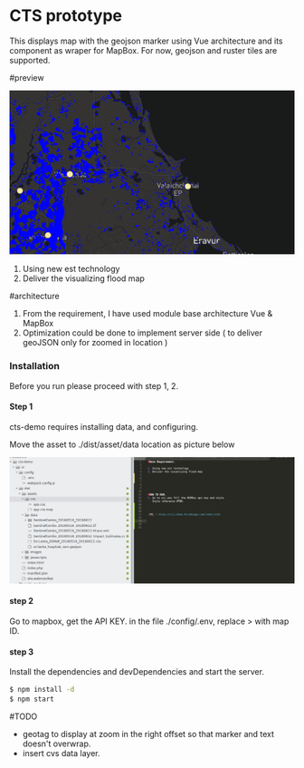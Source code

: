 # CTS prototype

This displays map with the geojson marker using Vue architecture and its component as wraper for MapBox. 
For now, geojson and ruster tiles are supported. 


#preview

[![N|Solid](https://github.com/airinterface/cts-demo/blob/master/doc/Screenshot_2019-11-18_02-39-40.png)](https://github.com/airinterface/cts-demo/blob/master/doc/Screenshot_2019-11-18_02-39-40.png)

1. Using new est technology
2. Deliver the visualizing flood map 


#architecture

1. From the requirement, I have used module base architecture Vue & MapBox 
2. Optimization could be done to implement server side ( to deliver geoJSON only for zoomed in location ) 

### Installation

Before you run please proceed with step 1, 2. 


#### Step 1
cts-demo requires installing data, and configuring. 

Move the asset to ./dist/asset/data location as picture below 

[![N|Solid](https://github.com/airinterface/cts-demo/blob/master/doc/folder_sctructure.png)](https://github.com/airinterface/cts-demo/blob/master/doc/folder_sctructure.png)


#### step 2
Go to mapbox, get the API KEY. 
in the file ./config/.env, replace <ENTER MAPBOX API KEY>> with map ID. 
   
#### step 3 
Install the dependencies and devDependencies and start the server.

```sh
$ npm install -d
$ npm start
```



#TODO 
- geotag to display at zoom in the right offset so that marker and text doesn't overwrap. 
- insert cvs data layer. 
